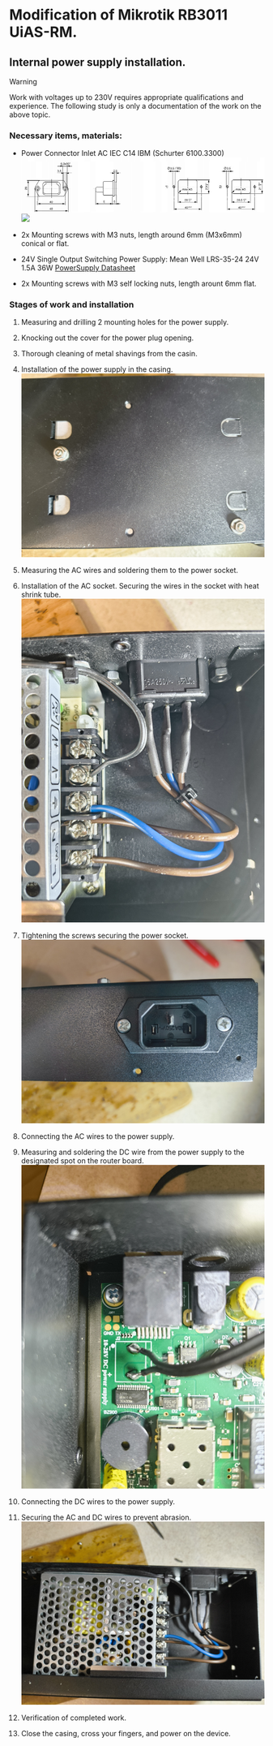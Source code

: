 # Modification of Mikrotik RB3011 UiAS-RM.
## Internal power supply installation.

> [!WARNING]
> Work with voltages up to 230V requires appropriate qualifications and experience.
> The following study is only a documentation of the work on the above topic.

### Necessary items, materials:

- Power Connector Inlet AC IEC C14 IBM (Schurter 6100.3300)
![](https://github.com/dMbski/mod-CRS326-intPS-FAN/blob/f8333734e8bbd605ca0092e646631674a3d16567/images/Schurter-6100-3300.png)
![](images/Schurter-6100-3300photo.jpg)

- 2x Mounting screws with M3 nuts, length around 6mm (M3x6mm) conical or flat.
- 24V Single Output Switching Power Supply: Mean Well LRS-35-24 24V 1.5A 36W
[PowerSupply Datasheet](/images/LRS-35-SPEC.PDF)
- 2x Mounting screws with M3 self locking nuts, length arount 6mm flat.

### Stages of work and installation
1. Measuring and drilling 2 mounting holes for the power supply.
2. Knocking out the cover for the power plug opening.
3. Thorough cleaning of metal shavings from the casin.
4. Installation of the power supply in the casing.
![](images/IMG_20240920_210233800.jpg)

5. Measuring the AC wires and soldering them to the power socket.
6. Installation of the AC socket. Securing the wires in the socket with heat shrink tube.
![](images/IMG_20240920_210214125.jpg)

7. Tightening the screws securing the power socket.
![](images/IMG_20240920_210241794.jpg)

8. Connecting the AC wires to the power supply.
9. Measuring and soldering the DC wire from the power supply to the designated spot on the router board.
![](images/IMG_20240920_210155019.jpg)

10. Connecting the DC wires to the power supply.
11. Securing the AC and DC wires to prevent abrasion.
![](images/IMG_20240920_210323910.jpg)

12. Verification of completed work.
13. Close the casing, cross your fingers, and power on the device.

